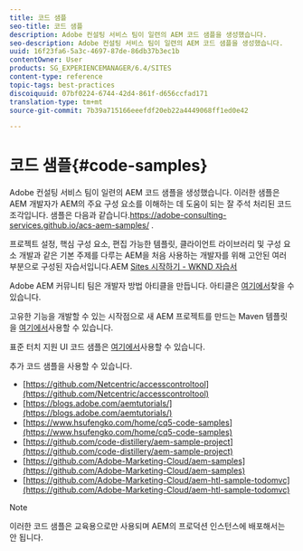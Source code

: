```yaml
---
title: 코드 샘플
seo-title: 코드 샘플
description: Adobe 컨설팅 서비스 팀이 일련의 AEM 코드 샘플을 생성했습니다.
seo-description: Adobe 컨설팅 서비스 팀이 일련의 AEM 코드 샘플을 생성했습니다.
uuid: 16f23fa6-5a3c-4697-87de-86db37b3ec1b
contentOwner: User
products: SG_EXPERIENCEMANAGER/6.4/SITES
content-type: reference
topic-tags: best-practices
discoiquuid: 07bf0224-6744-42d4-861f-d656ccfad171
translation-type: tm+mt
source-git-commit: 7b39a715166eeefdf20eb22a4449068ff1ed0e42

---
```



# 코드 샘플{#code-samples}

Adobe 컨설팅 서비스 팀이 일련의 AEM 코드 샘플을 생성했습니다. 이러한 샘플은 AEM 개발자가 AEM의 주요 구성 요소를 이해하는 데 도움이 되는 잘 주석 처리된 코드 조각입니다. 샘플은 다음과 같습니다.https://adobe-consulting-services.github.io/acs-aem-samples/ [](https://adobe-consulting-services.github.io/acs-aem-samples/).

프로젝트 설정, 핵심 구성 요소, 편집 가능한 템플릿, 클라이언트 라이브러리 및 구성 요소 개발과 같은 기본 주제를 다루는 AEM을 처음 사용하는 개발자를 위해 고안된 여러 부분으로 구성된 자습서입니다.AEM [Sites 시작하기 - WKND 자습서](https://helpx.adobe.com/experience-manager/kt/sites/using/getting-started-wknd-tutorial-develop.html)

Adobe AEM 커뮤니티 팀은 개발자 방법 아티클을 만듭니다. 아티클은 [여기에서](https://helpx.adobe.com/experience-manager/topics/how-to.html)찾을 수 있습니다.

고유한 기능을 개발할 수 있는 시작점으로 새 AEM 프로젝트를 만드는 Maven 템플릿을 [여기에서](https://github.com/Adobe-Marketing-Cloud/aem-project-archetype)사용할 수 있습니다.

표준 터치 지원 UI 코드 샘플은 [여기에서](/help/sites-developing/developing-components.md)사용할 수 있습니다.

추가 코드 샘플을 사용할 수 있습니다.

* [https://github.com/Netcentric/accesscontroltool](https://github.com/Netcentric/accesscontroltool)
* [https://blogs.adobe.com/aemtutorials/](https://blogs.adobe.com/aemtutorials/)
* [https://www.hsufengko.com/home/cq5-code-samples](https://www.hsufengko.com/home/cq5-code-samples)
* [https://github.com/code-distillery/aem-sample-project](https://github.com/code-distillery/aem-sample-project)
* [https://github.com/Adobe-Marketing-Cloud/aem-samples](https://github.com/Adobe-Marketing-Cloud/aem-samples)
* [https://github.com/Adobe-Marketing-Cloud/aem-htl-sample-todomvc](https://github.com/Adobe-Marketing-Cloud/aem-htl-sample-todomvc)

>[!NOTE]
>
>이러한 코드 샘플은 교육용으로만 사용되며 AEM의 프로덕션 인스턴스에 배포해서는 안 됩니다.

